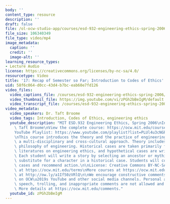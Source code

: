 ```yaml
---
body: ''
content_type: resource
description: ''
draft: false
file: /ol-ocw-studio-app/courses/esd-932-engineering-ethics-spring-2006/mitesd_932s06_lec17_360p_16_9.mp4
file_size: 106340349
file_type: video/mp4
image_metadata:
  caption: ''
  credit: ''
  image-alt: ''
learning_resource_types:
- Lecture Audio
license: https://creativecommons.org/licenses/by-nc-sa/4.0/
resourcetype: Video
title: '17: Recap of Semester so Far; Introduction to Codes of Ethics'
uid: 58f6c064-d0cc-43d4-b7bc-eab60e7fd126
video_files:
  video_captions_file: /courses/esd-932-engineering-ethics-spring-2006/1j8VU118hs-URRf1GwhclxqCaxpAMtwXh_transcript.webvtt
  video_thumbnail_file: https://img.youtube.com/vi/zPGh2bBeIgM/default.jpg
  video_transcript_file: /courses/esd-932-engineering-ethics-spring-2006/1j8VU118hs-URRf1GwhclxqCaxpAMtwXh_transcript.pdf
video_metadata:
  video_speakers: Dr. Taft Broome
  video_tags: Introduction, Codes of Ethics, engineering ethics
  youtube_description: "MIT ESD.932 Engineering Ethics, Spring 2006\nInstructor: Dr.\
    \ Taft Broome\nView the complete course: https://ocw.mit.edu/courses/esd-932-engineering-ethics-spring-2006/\n\
    YouTube Playlist: https://www.youtube.com/playlist?list=PLUl4u3cNGP61YF5HCMnGUwJ8D-PNNs3OR\n\
    \nThis course introduces the theory and the practice of engineering ethics using\
    \ a multi-disciplinary and cross-cultural approach. Theory includes ethics and\
    \ philosophy of engineering. Historical cases are taken primarily from the scholarly\
    \ literatures on engineering ethics, and hypothetical cases are written by students.\
    \ Each student will write a story by selecting an ancestor or mythic hero as a\
    \ substitute for a character in a historical case. Students will compare these\
    \ cases and recommend action.\n\nLicense: Creative Commons BY-NC-SA\nMore information\
    \ at https://ocw.mit.edu/terms\nMore courses at https://ocw.mit.edu\nSupport OCW\
    \ at http://ow.ly/a1If50zVRlQ\n\nWe encourage constructive comments and discussion\
    \ on OCW\u2019s YouTube and other social media channels. Personal attacks, hate\
    \ speech, trolling, and inappropriate comments are not allowed and may be removed.\
    \ More details at https://ocw.mit.edu/comments."
  youtube_id: zPGh2bBeIgM
---
```

